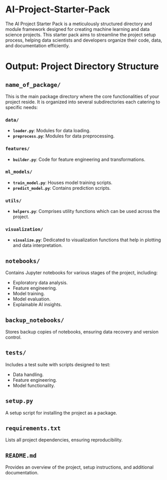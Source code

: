 # AI-Project-Starter-Pack
The AI Project Starter Pack is a meticulously structured directory and module framework designed for creating machine learning and data science projects. This starter pack aims to streamline the project setup process, helping data scientists and developers organize their code, data, and documentation efficiently. 


# Output: Project Directory Structure

## `name_of_package/`
This is the main package directory where the core functionalities of your project reside. It is organized into several subdirectories each catering to specific needs:

### `data/`
- **`loader.py`**: Modules for data loading.
- **`preprocess.py`**: Modules for data preprocessing.

### `features/`
- **`builder.py`**: Code for feature engineering and transformations.

### `ml_models/`
- **`train_model.py`**: Houses model training scripts.
- **`predict_model.py`**: Contains prediction scripts.

### `utils/`
- **`helpers.py`**: Comprises utility functions which can be used across the project.

### `visualization/`
- **`visualize.py`**: Dedicated to visualization functions that help in plotting and data interpretation.

## `notebooks/`
Contains Jupyter notebooks for various stages of the project, including:
- Exploratory data analysis.
- Feature engineering.
- Model training.
- Model evaluation.
- Explainable AI insights.

## `backup_notebooks/`
Stores backup copies of notebooks, ensuring data recovery and version control.

## `tests/`
Includes a test suite with scripts designed to test:
- Data handling.
- Feature engineering.
- Model functionality.

## `setup.py`
A setup script for installing the project as a package.

## `requirements.txt`
Lists all project dependencies, ensuring reproducibility.

## `README.md`
Provides an overview of the project, setup instructions, and additional documentation.

